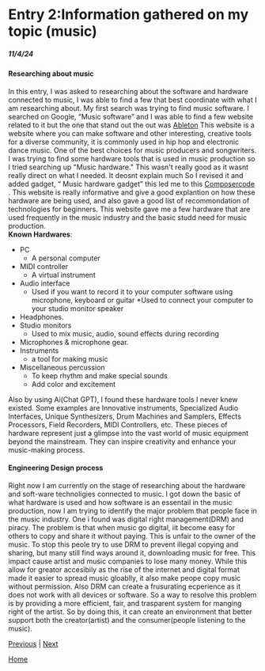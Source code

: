 # Entry 2:Information gathered on my topic (music)
##### 11/4/24

#### Researching about music 
In this entry, I was asked to researching about the software and hardware connected to music, I was able to find a few that best coordinate with what I am researching about. My first search was trying to find music software. I searched on Google, “Music software” and I was able to find a few website related to it but the one that stand out the out was [Ableton](https://www.ableton.com/en/) This website is a website where you can make software and other interesting, creative tools for a diverse community, it is commonly used in hip hop and electronic dance music. One of the best choices for music producers and songwriters. I was trying to find some hardware tools that is used in music production so I tried searching up "Music hardware." This wasn't really good as it wasnt really direct on what I needed. It deosnt explain much So I revised it and added gadget, “ Music hardware gadget” this led me to this [Composercode](https://composercode.com/equipment-for-making-music-my-favorite-production-gear-2022/  ) . This website is really informative and give a good explantion on how these hardware are being used, and also gave a good list of recommondation of technologies for beginners. This website gave me a few hardware that are used frequently in the music industry and the basic studd need for music production.  
**Known Hardwares**:
* PC
  * A personal computer 
* MIDI controller
  * A virtual instrument
* Audio interface
  * Used if you want to record it to your computer software using microphone, keyboard or guitar
  *Used to connect your computer to your studio monitor speaker
* Headphones.
* Studio monitors
  * Used to mix music, audio, sound effects during recording
* Microphones & microphone gear.
* Instruments
  * a tool for making music
* Miscellaneous percussion
  * To keep rhythm and make special sounds
  * Add color and excitement  
  
Also by using Ai(Chat GPT), I found these hardware tools I never knew existed. Some examples are Innovative instruments, Specialized Audio Interfaces, Unique Synthesizers, Drum Machines and Samplers, Effects Processors, Field Recorders, MIDI Controllers, etc. These pieces of hardware represent just a glimpse into the vast world of music equipment beyond the mainstream. They can inspire creativity and enhance your music-making process.

#### Engineering Design process 
Right now I am currently on the stage of researching about the hardware and soft-ware technoligies connected to music. I got down the basic of what hardware is used and how software is an essentail in the music production, now I  am trying to identify the major problem that people face in the music industry. One i found was digital right management(DRM) and piracy. The problem is that when music go digital, iit become easy for others to copy and share it without paying. This is unfair to the owner of the music. To stop this peole try to use DRM to prevent illegal copying and sharing, but many still find ways around it, downloading music for free. This impact cause artist and music companies to lose many money. While this allow for greator accesibily as the rise of the internet and digital format made it easier to spread music gloablly, it also make peope copy music without permission. Also DRM can create a frusurating ecperience as it does not work with all devices or software. So a way to resolve this problem is by providing a more efficient, fair, and trasparent system for manging right of the artist. So by doing this, it can create an environment that better support both the creator(artist) and the consumer(people listening to the music).









[Previous](entry01.md) | [Next](entry03.md)

[Home](../README.md)
